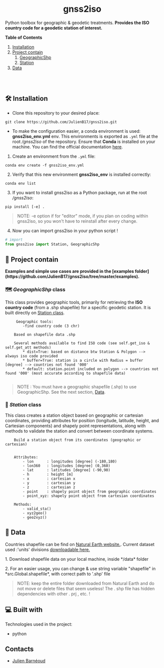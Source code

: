 <h1 align="center" id="title">gnss2iso</h1>


Python toolbox for geographic &amp; geodetic treatments. **Provides the ISO country code for a geodetic station of interest.**

**Table of Contents**
1. [Installation](#installation)
1. [Project contain](#project)
    1. [GeographicShp](#geographic-class)
    1. [Station](#station-class)
1. [Data](#data)


<br/><br/>


<h2 id="installation">🛠️ Installation </h2>

- Clone this repository to your desired place:

```
git clone https://github.com/JulienB17/gnss2iso.git
```

- To make the configuration easier, a conda environment is used: **gnss2iso_env.yml** env. This environments is exported as `.yml` file at the root */gnss2iso* of the repository. Ensure that **Conda** is installed on your machine. You can find the official documentation [here](https://docs.conda.io/projects/conda/en/latest/user-guide/install/linux.html).

1. Create an environment from the `.yml` file: 
```
conda env create -f gnss2iso_env.yml
```
2. Verify that this new environment **gnss2iso_env** is installed correctly:
```
conda env list
```
3. If you want to install gnss2iso as a Python package, run at the root */gnss2iso*:
```
pip install [-e] .
```
> NOTE: -e option if for "editor" mode, if you plan on coding within gnss2iso, so you won't have to reinstall after every change.

4. Now you can import gnss2iso in your python script !
```python
# import
from gnss2iso import Station, GeographicShp
```

<h2 id="project">📖 Project contain</h2>
<b>Examples and simple use cases are provided in the [examples folder](https://github.com/JulienB17/gnss2iso/tree/master/examples).</b>


<h3 id="geographic-class"> 🗺️<b><i> GeographicShp </i> class </b></h3>

This class provides geographic tools, primarily for retrieving the **ISO country code** (from a .shp shapefile) for a specific geodetic station. It is built directly on [Station class](#station-class).

```
     Geographic tools:
        -find country code (3 chr)

    Based on shapefile data .shp
    
    Several methods available to find ISO code (see self.get_iso & self.get_att methods)
        * dist=True: based on distance btw Station & Polygon --> always iso code provided
        * buffer=True: station is a circle with Radius = buffer [degree] --> countries not found '000'
        * default: station.point included on polygon --> countries not found '000' (most accurate according to shapefile data)
   
```
> NOTE : You must have a geographic shapefile (.shp) to use GeographicShp. See the next section, [Data](#data).

<h3 id="station-class"> 🎯 <b><i> Station </i> class </b></h3>

This class creates a station object based on geographic or cartesian coordinates, providing attributes for position (longitude, latitude, height, and Cartesian components) and shapely point representations, along with methods to validate the station and convert between coordinate systems.

```
    Build a station object from its coordinates (geographic or cartesian)
    
    
    Attributes:
        - lon      : longitudes [degree] (-180,180)
        - lon360   : longitudes [degree] (0,360)
        - lat      : latitudes [degree] (-90,90)
        - h        : height [m]
        - x        : cartesian x
        - y        : cartesian y
        - z        : cartesian z
        - point    : shapely point object from geographic coordinates
        - point_xyz: shapely point object from cartesian coordinates
        
    Methods:
        - valid_sta()
        - xyz2geo()
        - geo2xyz()
```

<h2 id="data">📖 Data</h2>

Countries shapefile can be find on [Natural Earth website.](https://www.naturalearthdata.com/downloads/10m-cultural-vectors/10m-admin-0-details/).
Current dataset used :'units' divisions [downloadable here.](https://www.naturalearthdata.com/http//www.naturalearthdata.com/download/10m/cultural/ne_10m_admin_0_map_units.zip)
<p>1. Download shapefile data on your local machine, inside */data* folder</p>

<p>2. For an easier usage, you can change & use string variable "shapefile" in *src.Global.shapefile*, with correct path to '.shp' file </p>

> NOTE: keep the entire folder downloaded from Natural Earth and do not move or delete files that seem useless! The . shp file has hidden dependencies with other . prj , etc. !


<h2>💻 Built with </h2>

Technologies used in the project:

*   python

<h2> Contacts </h2>

* [Julien Barnéoud](https://www.ipgp.fr/annuaire/barneoud/)
